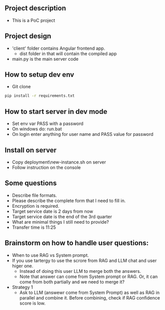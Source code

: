 

## Project description
- This is a PoC project 

## Project design
- 'client' folder contains Angular frontend app.
    - dist folder in that will contain the compiled app
- main.py is the main server code


## How to setup dev env
- Git clone
```bash
pip install -r requirements.txt
```

## How to start server in dev mode
- Set env var PASS with a password
- On windows do: run.bat
- On login enter anything for user name and PASS value for password

## Install on server
- Copy deployment\new-instance.sh on server
- Follow instruction on the console

## Some questions
- Describe file formats.
- Please describe the complete form that I need to fill in.
- Encryption is required.
- Target service date is 2 days from now
- Target service date is the end of the 3rd quarter
- What are minimal things I still need to provide?
- Transfer time is 11:25

## Brainstorm on how to handle user questions:
- When to use RAG vs System prompt.
- If you use tartergy to use the scrore from RAG and LLM chat and user higer one.
    - Instead of doing this user LLM to merge both the answers. 
    - Note that answer can come from System prompt or RAG. Or, it can come from both partially and we need to merge it? 
- Strategy 1
    - Ask to LLM (answewr come from System Prompt) as well as RAG in parallel and combine it. Before combining, check if RAG confidence score is low. 